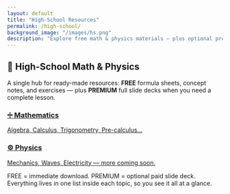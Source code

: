 ```yaml
---
layout: default
title: "High-School Resources"
permalink: /high-school/
background_image: "/images/hs.png"
description: "Explore free math & physics materials — plus optional premium slide decks — organized by subject and topic for high-school classrooms."
---
```


<!-- Google tag (gtag.js) -->
<script async src="https://www.googletagmanager.com/gtag/js?id=G-3P4GLVFYWW"></script>
<script>
window.dataLayer = window.dataLayer || [];
function gtag(){dataLayer.push(arguments);}
gtag('js', new Date());
gtag('config', 'G-3P4GLVFYWW');
</script>

<div class="hs-landing">

<div class="content-box">
<h2>📘 High-School Math &amp; Physics</h2>
<p>
A single hub for ready-made resources:
<strong class="badge free">FREE</strong> formula sheets, concept notes, and exercises —
plus <strong class="badge premium">PREMIUM</strong> full slide decks when you need a complete lesson.
</p>
</div>

<div class="grid grid-cols-1 md:grid-cols-2 gap-6 mt-6">

<a href="/high-school/math/" class="block p-6 rounded-xl shadow-lg hover:shadow-2xl transition">
  <h3 class="text-xl font-semibold">➗ Mathematics</h3>
  <p class="mt-2">Algebra, Calculus, Trigonometry, Pre-calculus…</p>
</a>

<a href="/high-school/physics/" class="block p-6 rounded-xl shadow-lg hover:shadow-2xl transition">
  <h3 class="text-xl font-semibold">⚙️ Physics</h3>
  <p class="mt-2">Mechanics, Waves, Electricity — more coming soon.</p>
</a>

</div>

<div class="content-box mt-8">
<p>
<span class="badge free">FREE</span> = immediate download. 
<span class="badge premium">PREMIUM</span> = optional paid slide deck.<br>
Everything lives in one list inside each topic, so you see it all at a glance.
</p>
</div>

</div>
